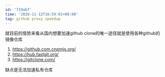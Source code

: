 ```yaml
---
id: '719ab7'
time: '2020-11-12T16:59:01+08:00'
tag: github proxy speedup
---
```

就目前的情势来看从国内想要加速github clone的唯一途径就是使用各种github的镜像仓库
1. https://github.com.cnpmjs.org/
2. https://hub.fastgit.org/
3. https://gitclone.com/

缺点是无法加速私有仓库